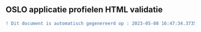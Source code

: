 ## OSLO applicatie profielen HTML validatie
```diff
! Dit document is automatisch gegenereerd op : 2023-05-08 16:47:34.373504
```
